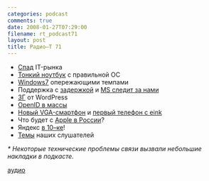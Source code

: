 ```yaml
---
categories: podcast
comments: true
date: 2008-01-27T07:29:00
filename: rt_podcast71
layout: post
title: Радио–Т 71
---
```


- [Спад](http://business.compulenta.ru/346119/) IT-рынка
- [Тонкий ноутбук](http://habrahabr.ru/blog/linux/34659.html) с правильной ОС
- [Windows7](http://habrahabr.ru/blog/microsoft/34575.html) опережающими темпами
- Поддержка с [задержкой](http://prochitano.ru/archives/1110) и [MS следит за нами](http://www.igromania.ru/HardwareNews/6549/Bolshoi_Brat_ot_Microsoft.htm)
- [3Г](http://habrahabr.ru/blog/wordpress/34571.html) от WordPress
- [OpenID в массы](http://internetno.net/2008/01/23/blogger_openid-2/)
- [Новый VGA-смартфон](http://www.trustedreviews.com/mobile-devices/news/2008/01/11/E-TEN-Launches-VGA-GPS-Totting-X650/p1) и [первый телефон с eink](http://www.membrana.ru/lenta/?7939)
- Что будет с [Apple в России](http://hard.compulenta.ru/345887/)?
- Яндекс [в 10–ке](http://habrahabr.ru/blog/yandex/34614.html)!
- [Темы](http://radio-t.com/temi_dlja_vipuskov/temyi-dlya-71/) наших слушателей

_* Некоторые технические проблемы связи вызвали небольшие накладки в подкасте._

[аудио](http://cdn.radio-t.com/rt_podcast71.mp3)
<audio src="http://cdn.radio-t.com/rt_podcast71.mp3" preload="none"></audio>

